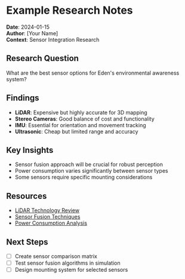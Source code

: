 # Example Research Notes

**Date**: 2024-01-15  
**Author**: [Your Name]  
**Context**: Sensor Integration Research

## Research Question
What are the best sensor options for Eden's environmental awareness system?

## Findings
- **LiDAR**: Expensive but highly accurate for 3D mapping
- **Stereo Cameras**: Good balance of cost and functionality
- **IMU**: Essential for orientation and movement tracking
- **Ultrasonic**: Cheap but limited range and accuracy

## Key Insights
- Sensor fusion approach will be crucial for robust perception
- Power consumption varies significantly between sensor types
- Some sensors require specific mounting considerations

## Resources
- [LiDAR Technology Review](https://example.com/lidar-review)
- [Sensor Fusion Techniques](https://example.com/sensor-fusion)
- [Power Consumption Analysis](https://example.com/power-analysis)

## Next Steps
- [ ] Create sensor comparison matrix
- [ ] Test sensor fusion algorithms in simulation
- [ ] Design mounting system for selected sensors
